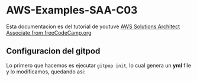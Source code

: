 # AWS-Examples-SAA-C03
Esta documentacion es del tutorial de youtuve [AWS Solutions Architect Associate from freeCodeCamp.org](https://youtu.be/c3Cn4xYfxJY?feature=shared)
## Configuracion del gitpod

Lo primero que hacemos es ejecutar `gitpop init`, lo cual genera un **yml** file y lo modificamos, quedando asi:

```yml

``` 